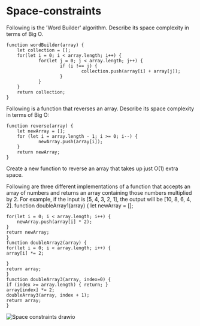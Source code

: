 # Space-constraints

Following is the 'Word Builder' algorithm. Describe its space complexity in terms of Big O.

    function wordBuilder(array) { 
		let collection = [];
		for(let i = 0; i < array.length; i++) { 
				for(let j = 0; j < array.length; j++) {
						if (i !== j) {
								collection.push(array[i] + array[j]);
						}
				}
		}
		return collection; 
    }



Following is a function that reverses an array. Describe its space complexity in terms of Big O:

    function reverse(array) { 
		let newArray = [];
		for (let i = array.length - 1; i >= 0; i--) { 
				newArray.push(array[i]);
		}
		return newArray;
    }    



Create a new function to reverse an array that takes up just O(1) extra space.




Following are three different implementations of a function that accepts an array of numbers and returns an array containing those numbers multiplied by 2. For example, if the input is [5, 4, 3, 2, 1], the output will be [10, 8, 6, 4, 2].
function doubleArray1(array) { 
	let newArray = [];

	for(let i = 0; i < array.length; i++) { 
		newArray.push(array[i] * 2);
	}
	return newArray; 
    }
    function doubleArray2(array) {
	for(let i = 0; i < array.length; i++) {
  	array[i] *= 2;

    }
	return array; 
    }
    function doubleArray3(array, index=0) { 
	if (index >= array.length) { return; }
    array[index] *= 2;
    doubleArray3(array, index + 1);
	return array; 
    }

![Space constraints drawio](https://github.com/user-attachments/assets/1b3f855f-8a57-4dcb-9f01-8d151f6dd54f)
